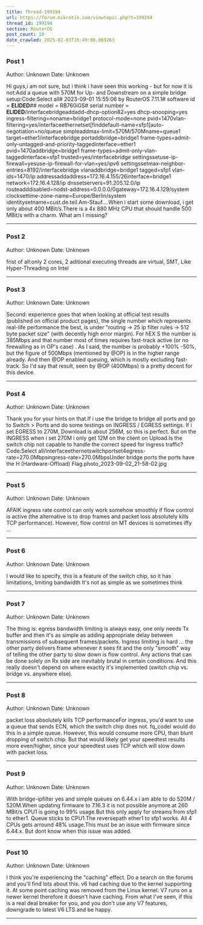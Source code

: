 ```yaml
---
title: Thread-199194
url: https://forum.mikrotik.com/viewtopic.php?t=199194
thread_id: 199194
section: RouterOS
post_count: 10
date_crawled: 2025-02-03T16:49:08.069263
---
```


### Post 1
Author: Unknown
Date: Unknown

Hi guys,i am not sure, but i think i have seen this working - but for now it is not:Add a queue with 570M for Up- and Downstream on a simple bridge setup:Code:Select all# 2023-09-01 15:55:06 by RouterOS 7.11.1# software id = **ELIDED**## model = RB760iGS# serial number = **ELIDED**/interfacebridgeaddadd-dhcp-option82=yes dhcp-snooping=yes ingress-filtering=noname=bridge1 protocol-mode=none pvid=1470vlan-filtering=yes/interfaceethernetset[finddefault-name=sfp1]auto-negotiation=no/queue simpleaddmax-limit=570M/570Mname=queue1 target=ether1/interfacebridge portaddbridge=bridge1 frame-types=admit-only-untagged-and-priority-taggedinterface=ether1 pvid=1470addbridge=bridge1 frame-types=admit-only-vlan-taggedinterface=sfp1 trusted=yes/interfacebridge settingssetuse-ip-firewall=yesuse-ip-firewall-for-vlan=yes/ipv6 settingssetmax-neighbor-entries=8192/interfacebridge vlanaddbridge=bridge1 tagged=sfp1 vlan-ids=1470/ip addressaddaddress=172.16.4.155/26interface=bridge1 network=172.16.4.128/ip dnssetservers=91.205.12.0/ip routeadddisabled=nodst-address=0.0.0.0/0gateway=172.16.4.129/system clocksettime-zone-name=Europe/Berlin/system identitysetname=cust.de.teil.Am-Stauf....When i start some download, i get only about 400 MBit/s.There is a 4x 880 MHz CPU that should handle 500 MBit/s with a charm. What am I missing?

---
### Post 2
Author: Unknown
Date: Unknown

frist of all:only 2 cores, 2 aditional executing threads are virtual, SMT, Like Hyper-Threading on Intel

---
### Post 3
Author: Unknown
Date: Unknown

Second: experience goes that when looking at official test results (published on official product pages), the single number which represents real-life performance the best, is under "routing -> 25 ip filter rules -> 512 byte packet size" (with decently high error margin). For hEX S the number is 385Mbps and that number most of times requires fast-track active (or no firewalling as in OP's case) . As I said, the number is probably +100% -50%, but the figure of 500Mbps (mentioned by @OP) is in the higher range already. And then @OP enabled queuing, which is mostly excluding fast-track. So I'd say that result, seen by @OP (400Mbps) is a pretty decent for this device.

---
### Post 4
Author: Unknown
Date: Unknown

Thank you for your hints on that.If i use the bridge to bridge all ports and go to Switch > Ports and do some testings on INGRESS / EGRESS settings. If i set EGRESS to 270M, Download is about 256M, so this is perfect. But on the INGRESS when i set 270M i only get 12M on the client on Upload.Is the switch chip not capable to handle the correct speed for ingress traffic?Code:Select all/interfaceethernetswitchportset4egress-rate=270.0Mbpsingress-rate=270.0MbpsUnder bridge ports the ports have the H (Hardware-Offload) Flag.photo_2023-09-02_21-58-02.jpg

---
### Post 5
Author: Unknown
Date: Unknown

AFAIK ingress rate control can only work somehow smoothly if flow control is active (the alternative is to drop frames and packet loss absolutely kills TCP performance). However, flow control on MT devices is sometimes iffy ...

---
### Post 6
Author: Unknown
Date: Unknown

I would like to specify, this is a feature of the switch chip, so it has limitations, limiting bandwidth It's not as simple as we sometimes think

---
### Post 7
Author: Unknown
Date: Unknown

The thing is: egress bandwidth limiting is always easy, one only needs Tx buffer and then it's as simple as adding appropriate delay between transmissions of subsequent frames/packets. Ingress limiting is hard ... the other party delivers frame whenever it sees fit and the only "smooth" way of telling the other party to slow down is flow control. Any actions that can be done solely on Rx side are inevitably brutal in certain conditions. And this really doesn't depend on where exactly it's implemented (switch chip vs. bridge vs. anywhere else).

---
### Post 8
Author: Unknown
Date: Unknown

packet loss absolutely kills TCP performanceFor ingress, you'd want to use a queue that sends ECN, which the switch chip does not.  fq_codel would do this in a simple queue.  However, this would consume more CPU, than blunt dropping of switch chip.  But that would likely get your speedtest results more even/higher, since your speedtest uses TCP which will slow down with packet loss.

---
### Post 9
Author: Unknown
Date: Unknown

With bridge-ipfilter yes and simple queues on 6.44.x i am able to do 520M / 520M.When updating firmware to 7.16.3 it is not possible anymore.at 260 MBit/s CPU1 is going to 99% usage.But this only apply for streams from sfp1 to ether1. Queue sticks to CPU1.The reversepath ether1 to sfp1 works. All 4 CPUs gets arround 48% usage.This must be an issue with firmware since 6.44.x. But dont know when this issue was added.

---
### Post 10
Author: Unknown
Date: Unknown

I think you're experiencing the "caching" effect. Do a search on the forums and you'll find lots about this. v6 had caching due to the kernel supporting it. At some point caching was removed from the Linux kernel. V7 runs on a newer kernel therefore it doesn't have caching.  From what I've seen, if this is a real deal breaker for you, and you don't use any V7 features, downgrade to latest V6 LTS and be happy.

---
